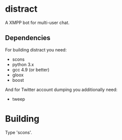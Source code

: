 # distract

A XMPP bot for multi-user chat.

## Dependencies

For building distract you need:

 - scons
 - python 3.x
 - gcc 4.9 (or better)
 - gloox
 - boost

And for Twitter account dumping you additionally need:

 - tweep

# Building

Type 'scons'.

